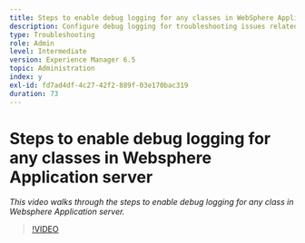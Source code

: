 ```yaml
---
title: Steps to enable debug logging for any classes in WebSphere Application server
description: Configure debug logging for troubleshooting issues related to WebSphere Application server
type: Troubleshooting
role: Admin
level: Intermediate
version: Experience Manager 6.5
topic: Administration
index: y
exl-id: fd7ad4df-4c27-42f2-889f-03e170bac319
duration: 73
---
```

# Steps to enable debug logging for any classes in Websphere Application server

*This video walks through the steps to enable debug logging for any class in Websphere Application server.*

>[!VIDEO](https://video.tv.adobe.com/v/335523?quality=12&learn=on)

